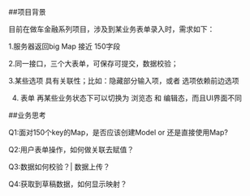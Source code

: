##项目背景

目前在做车金融系列项目，涉及到某业务表单录入时，需求如下：

1.服务器返回big Map  接近 150字段

2.同一接口，三个大表单，可保存可提交，数据校验；

3.某些选项 具有关联性；比如：隐藏部分输入项，或者 选项依赖前边选项

4. 表单 再某些业务状态下可以切换为 浏览态 和 编辑态，而且UI界面不同

##业务思考

Q1:面对150个key的Map，是否应该创建Model  or 还是直接使用Map?

Q2:用户表单操作，如何做关联去赋值？

Q3:数据如何校验？| 数据上传？

Q4:获取到草稿数据，如何显示映射？

